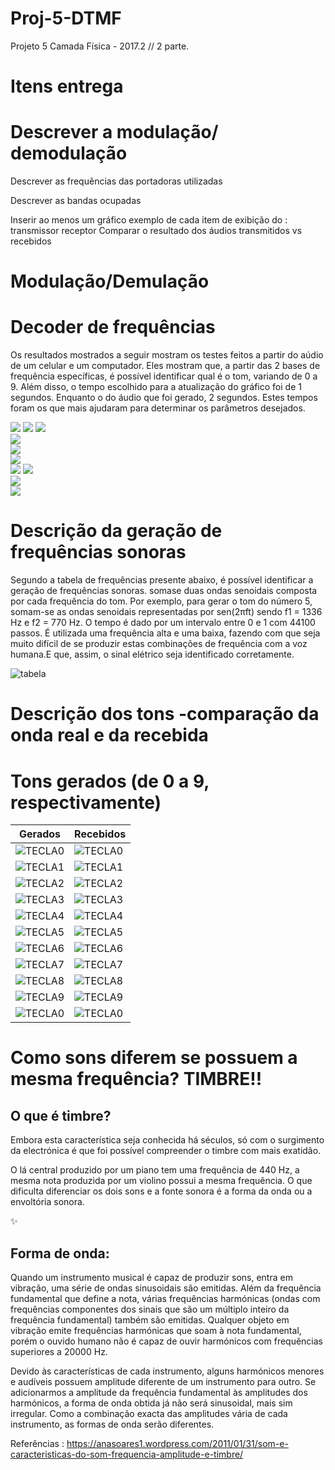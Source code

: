 # Proj-5-DTMF
Projeto 5 Camada Física - 2017.2 // 2 parte. 

# Itens entrega
# Descrever a modulação/ demodulação

Descrever as frequências das portadoras utilizadas

Descrever as bandas ocupadas

Inserir ao menos um gráfico exemplo de cada item de exibição do :
transmissor
receptor
Comparar o resultado dos áudios transmitidos vs recebidos

# Modulação/Demulação






































# Decoder de frequências

Os resultados mostrados a seguir mostram os testes feitos a partir do aúdio de um celular e um computador. Eles mostram que, a partir das 2 bases de frequência específicas, é possível identificar qual é o tom, variando de 0 a 9. Além disso, o tempo escolhido para a atualização do gráfico foi de 1 segundos. Enquanto o do áudio que foi gerado, 2 segundos.  Estes tempos foram os que mais ajudaram para determinar os parâmetros desejados.


![](tons-funcionando-Fourier/tom0funcionando.png) 
![](tons-funcionando-Fourier/tom1funcionando.png)
![](tons-funcionando-Fourier/tom2funcionandoF.png)   
![](tons-funcionando-Fourier/tom3funcionandoF.png)   
![](tons-funcionando-Fourier/tom4funionando.png)   
![](tons-funcionando-Fourier/tom5funionando.png)   
![](tons-funcionando-Fourier/tom6funcionando.png) 
![](tons-funcionando-Fourier/tom7funcionando.png)   
![](tons-funcionando-Fourier/tom8funcionando.png)  
![](tons-funcionando-Fourier/tom9funcionando.png)








# Descrição da geração de frequências sonoras 

Segundo a tabela de frequências presente abaixo, é possível identificar a geração de frequências sonoras. somase duas ondas senoidais composta por cada frequência do tom. Por exemplo, para gerar o tom do número 5, somam-se as ondas senoidais representadas por sen(2πft) sendo f1 =  1336 Hz e f2 = 770 Hz. O tempo é dado por um intervalo entre 0 e 1 com 44100 passos. É utilizada uma frequência alta e uma baixa, fazendo com que seja muito difícil de se produzir estas combinações de frequência com a voz humana.E que, assim, o sinal elétrico seja identificado corretamente.

![tabela](tabela-frequencias.png)


 


# Descrição dos tons -comparação da onda real e da recebida

# Tons gerados (de 0 a 9, respectivamente)
Gerados | Recebidos
-|-
![TECLA0](testes-tons/Tom-gerado0.png) | ![TECLA0](testes-tons/0.png) 
![TECLA1](testes-tons/Tom-gerado1.png) | ![TECLA1](testes-tons/1.png) 
![TECLA2](testes-tons/Tom-gerado2.png) | ![TECLA2](testes-tons/2.png) 
![TECLA3](testes-tons/Tom-gerado3.png) | ![TECLA3](testes-tons/3.png) 
![TECLA4](testes-tons/Tom-gerado4.png) | ![TECLA4](testes-tons/4.png) 
![TECLA5](testes-tons/Tom-gerado5.png) | ![TECLA5](testes-tons/5.png) 
![TECLA6](testes-tons/Tom-gerado6.png) | ![TECLA6](testes-tons/6.png) 
![TECLA7](testes-tons/Tom-gerado7.png) | ![TECLA7](testes-tons/7.png) 
![TECLA8](testes-tons/Tom-gerado8.png) | ![TECLA8](testes-tons/8.png) 
![TECLA9](testes-tons/Tom-gerado9.png) | ![TECLA9](testes-tons/9.png) 
![TECLA0](testes-tons/Tom-gerado0.png) | ![TECLA0](testes-tons/0.png) 
 
 
# Como sons diferem se possuem a mesma frequência? TIMBRE!!
 
## O que é timbre?

Embora esta característica seja conhecida há séculos, só com o surgimento da electrónica é que foi possível compreender o timbre com mais exatidão.

O lá central produzido por um piano tem uma frequência de 440 Hz, a mesma nota produzida por um violino possui a mesma frequência. O que dificulta diferenciar os dois sons e a fonte sonora é a forma da onda ou a envoltória sonora.

:sparkles:

## Forma de onda:

Quando um instrumento musical é capaz de produzir sons, entra em vibração, uma série de ondas sinusoidais são emitidas. Além da frequência fundamental que define a nota, várias frequências harmónicas (ondas com frequências componentes dos sinais que são um múltiplo inteiro da frequência fundamental) também são emitidas. Qualquer objeto em vibração emite frequências harmónicas que soam à nota fundamental, porém o ouvido humano não é capaz de ouvir harmónicos com frequências superiores a 20000 Hz.

Devido às características de cada instrumento, alguns harmónicos menores e audíveis possuem amplitude diferente de um instrumento para outro. Se adicionarmos a amplitude da frequência fundamental às amplitudes dos harmónicos, a forma de onda obtida já não será sinusoidal, mais sim irregular. Como a combinação exacta das amplitudes vária de cada instrumento, as formas de onda serão diferentes.



















Referências : https://anasoares1.wordpress.com/2011/01/31/som-e-caracteristicas-do-som-frequencia-amplitude-e-timbre/
